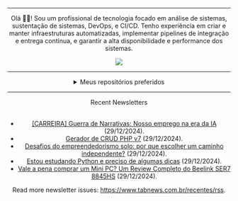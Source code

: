<div align="center">
<hr>
<p>Olá 👋🏾! Sou um profissional de tecnologia focado em análise de sistemas, sustentação de sistemas, DevOps, e CI/CD. Tenho experiência em criar e manter infraestruturas automatizadas, implementar pipelines de integração e entrega contínua, e garantir a alta disponibilidade e performance dos sistemas.</p>
  <img src="https://media.giphy.com/media/yAGIvCiwPJn5C/giphy.gif">
<hr>
  <details>
  <summary>Meus repositórios preferidos</summary>
  <br />
  Alguns dos meus melhores repositórios:
  <br />
<br />
  <ul><li><a href=https://github.com/KubeNerd/aluratube target="_blank" rel="noopener noreferrer">KubeNerd/aluratube</a> (<b>0</b> ✨ and <b>0</b> 🍴): Aluratube - Desenvolvido durante a imersão React da Alura no final de 2022</li><li><a href=https://github.com/KubeNerd/nlw-ia target="_blank" rel="noopener noreferrer">KubeNerd/nlw-ia</a> (<b>0</b> ✨ and <b>0</b> 🍴): Projeto desenvolvido durante a NLW IA - Usando a API da OPENAI</li><li><a href=https://github.com/KubeNerd/nlw-journey-ia target="_blank" rel="noopener noreferrer">KubeNerd/nlw-journey-ia</a> (<b>0</b> ✨ and <b>0</b> 🍴): NLW IA - Agent de viagens usando python + langchain + GPT</li>
<li>More coming soon :).</li>
</ul>
  </details>
  <hr/>
    <summary>Recent Newsletters</summary>
  <br />
  <ul>
    <li><a href=https://www.tabnews.com.br/juliomiguel/guerra-de-narrativas-ia-vs-trabalho target="_blank" rel="noopener noreferrer">[CARREIRA] Guerra de Narrativas: Nosso emprego na era da IA</a> (29/12/2024).</li><li><a href=https://www.tabnews.com.br/faustinopsy/gerador-de-crud-php-v7 target="_blank" rel="noopener noreferrer">Gerador de CRUD PHP v7</a> (29/12/2024).</li><li><a href=https://www.tabnews.com.br/KauiOliveira/desafios-do-empreendedorismo-solo-por-que-escolher-um-caminho-independente target="_blank" rel="noopener noreferrer">Desafios do empreendedorismo solo: por que escolher um caminho independente?</a> (29/12/2024).</li><li><a href=https://www.tabnews.com.br/DavidBarbieri/estou-estudando-python-e-preciso-de-algumas-dicas target="_blank" rel="noopener noreferrer">Estou estudando Python e preciso de algumas dicas</a> (29/12/2024).</li><li><a href=https://www.tabnews.com.br/afonsolelis/vale-a-pena-comprar-um-mini-pc-um-review-completo-do-beelink-ser7-8845hs target="_blank" rel="noopener noreferrer">Vale a pena comprar um Mini PC? Um Review Completo do Beelink SER7 8845HS</a> (29/12/2024).</li>
  </ul>
<p>Read more newsletter issues: <a href="https://www.tabnews.com.br/recentes/rss">https://www.tabnews.com.br/recentes/rss</a>.</p>
  </details>
